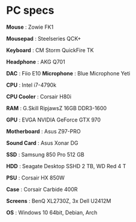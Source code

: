 # PC specs

**Mouse** : Zowie FK1

**Mousepad** : Steelseries QCK+

**Keyboard** : CM Storm QuickFire TK

**Headphone** : AKG Q701

**DAC** : Fiio E10 
**Microphone** :	Blue Microphone Yeti

**CPU** : Intel i7-4790k

**CPU Cooler** :	Corsair H80i

**RAM** : G.Skill RipjawsZ 16GB DDR3-1600

**GPU** : EVGA NVIDIA GeForce GTX 970

**Motherboard** : Asus Z97-PRO

**Sound Card** : Asus Xonar DG

**SSD** : Samsung 850 Pro 512 GB

**HDD** : Seagate Desktop SSHD 2 TB, WD Red 4 T

**PSU** : Corsair HX 850W

**Case** : Corsair Carbide 400R

**Screens** : BenQ XL2730Z, 3x Dell U2412M

**OS** :	Windows 10 64bit, Debian, Arch 
